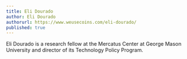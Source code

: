 ```yaml
---
title: Eli Dourado
author: Eli Dourado
authorurl: https://www.weusecoins.com/eli-dourado/
published: true
---
```


Eli Dourado is a research fellow at the Mercatus Center at George Mason University and director of its Technology Policy Program.